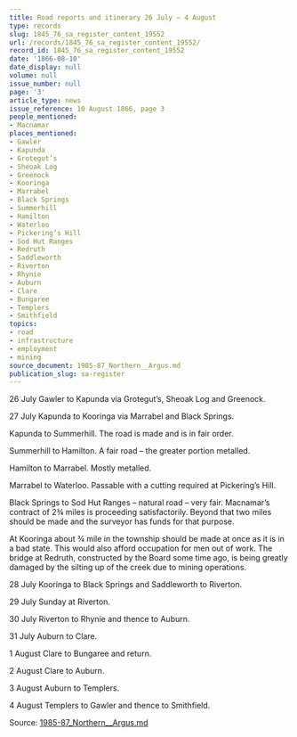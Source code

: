 ```yaml
---
title: Road reports and itinerary 26 July – 4 August
type: records
slug: 1845_76_sa_register_content_19552
url: /records/1845_76_sa_register_content_19552/
record_id: 1845_76_sa_register_content_19552
date: '1866-08-10'
date_display: null
volume: null
issue_number: null
page: '3'
article_type: news
issue_reference: 10 August 1866, page 3
people_mentioned:
- Macnamar
places_mentioned:
- Gawler
- Kapunda
- Grotegut’s
- Sheoak Log
- Greenock
- Kooringa
- Marrabel
- Black Springs
- Summerhill
- Hamilton
- Waterloo
- Pickering’s Hill
- Sod Hut Ranges
- Redruth
- Saddleworth
- Riverton
- Rhynie
- Auburn
- Clare
- Bungaree
- Templers
- Smithfield
topics:
- road
- infrastructure
- employment
- mining
source_document: 1985-87_Northern__Argus.md
publication_slug: sa-register
---
```


26 July	Gawler to Kapunda via Grotegut’s, Sheoak Log and Greenock.

27 July	Kapunda to Kooringa via Marrabel and Black Springs.

Kapunda to Summerhill.  The road is made and is in fair order.

Summerhill to Hamilton.  A fair road – the greater portion metalled.

Hamilton to Marrabel.  Mostly metalled.

Marrabel to Waterloo.  Passable with a cutting required at Pickering’s Hill.

Black Springs to Sod Hut Ranges – natural road – very fair.  Macnamar’s contract of 2¾ miles is proceeding satisfactorily.  Beyond that two miles should be made and the surveyor has funds for that purpose.

At Kooringa about ¾ mile in the township should be made at once as it is in a bad state.  This would also afford occupation for men out of work.  The bridge at Redruth, constructed by the Board some time ago, is being greatly damaged by the silting up of the creek due to mining operations.

28 July	Kooringa to Black Springs and Saddleworth to Riverton.

29 July	Sunday at Riverton.

30 July	Riverton to Rhynie and thence to Auburn.

31 July	Auburn to Clare.

1 August	Clare to Bungaree and return.

2 August	Clare to Auburn.

3 August	Auburn to Templers.

4 August Templers to Gawler and thence to Smithfield.

Source: [1985-87_Northern__Argus.md](/downloads/markdown/1985-87_Northern__Argus.md)
